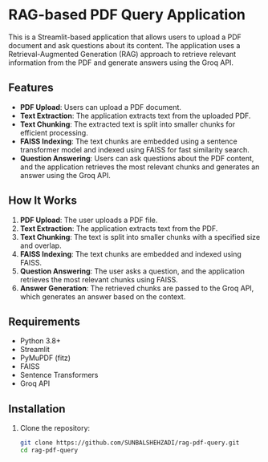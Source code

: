 # RAG-based PDF Query Application

This is a Streamlit-based application that allows users to upload a PDF document and ask questions about its content. The application uses a Retrieval-Augmented Generation (RAG) approach to retrieve relevant information from the PDF and generate answers using the Groq API.

## Features

- **PDF Upload**: Users can upload a PDF document.
- **Text Extraction**: The application extracts text from the uploaded PDF.
- **Text Chunking**: The extracted text is split into smaller chunks for efficient processing.
- **FAISS Indexing**: The text chunks are embedded using a sentence transformer model and indexed using FAISS for fast similarity search.
- **Question Answering**: Users can ask questions about the PDF content, and the application retrieves the most relevant chunks and generates an answer using the Groq API.

## How It Works

1. **PDF Upload**: The user uploads a PDF file.
2. **Text Extraction**: The application extracts text from the PDF.
3. **Text Chunking**: The text is split into smaller chunks with a specified size and overlap.
4. **FAISS Indexing**: The text chunks are embedded and indexed using FAISS.
5. **Question Answering**: The user asks a question, and the application retrieves the most relevant chunks using FAISS.
6. **Answer Generation**: The retrieved chunks are passed to the Groq API, which generates an answer based on the context.

## Requirements

- Python 3.8+
- Streamlit
- PyMuPDF (fitz)
- FAISS
- Sentence Transformers
- Groq API

## Installation

1. Clone the repository:
   ```bash
   git clone https://github.com/SUNBALSHEHZADI/rag-pdf-query.git
   cd rag-pdf-query
